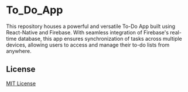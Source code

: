 # To_Do_App
This repository houses a powerful and versatile To-Do App built using React-Native and Firebase. With seamless integration of Firebase's real-time database, this app ensures synchronization of tasks across multiple devices, allowing users to access and manage their to-do lists from anywhere.

## License

[MIT License](License)

